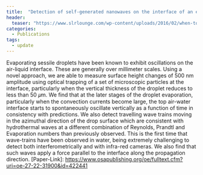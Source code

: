 ```yaml
---
title:  "Detection of self-generated nanowaves on the interface of an evaporating sessile water droplet"
header:
  teaser: "https://www.slrlounge.com/wp-content/uploads/2016/02/when-to-shoot-hdr.jpg"
categories: 
  - Publications
tags:
  - update
---
```


Evaporating sessile droplets have been known to exhibit oscillations on the air-liquid interface. These are generally over millimeter scales. Using a novel approach, we are able to measure surface height changes of 500 nm amplitude using optical trapping of a set of microscopic particles at the interface, particularly when the vertical thickness of the droplet reduces to less than 50 𝜇m. We find that at the later stages of the droplet evaporation, particularly when the convection currents become large, the top air-water interface starts to spontaneously oscillate vertically as a function of time in consistency with predictions. We also detect travelling wave trains moving in the azimuthal direction of the drop surface which are consistent with hydrothermal waves at a different combination of Reynolds, Prandtl and Evaporation numbers than previously observed. This is the first time that wave-trains have been observed in water, being extremely challenging to detect both interferometrically and with infra-red cameras. We also find that such waves apply a force parallel to the interface along the propagation direction.
[Paper-Link]: https://www.osapublishing.org/oe/fulltext.cfm?uri=oe-27-22-31900&id=422441
